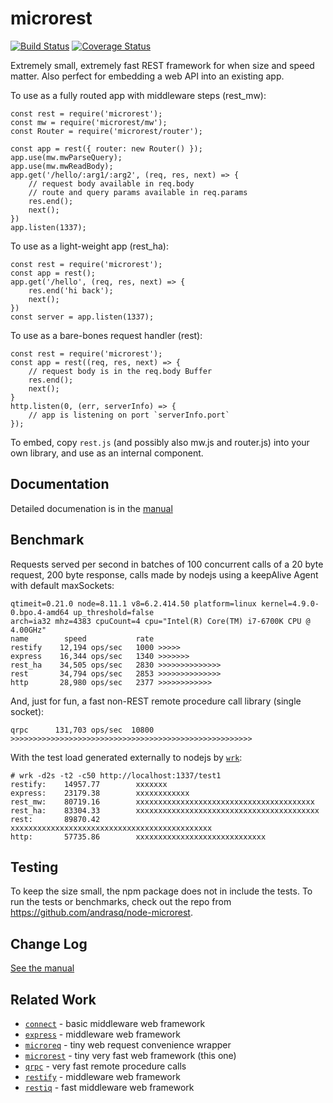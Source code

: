 microrest
=========
[![Build Status](https://api.travis-ci.org/andrasq/node-microrest.svg?branch=master)](https://travis-ci.org/andrasq/node-microrest?branch=master)
[![Coverage Status](https://coveralls.io/repos/github/andrasq/node-microrest/badge.svg?branch=master)](https://coveralls.io/github/andrasq/node-microrest?branch=master)

Extremely small, extremely fast REST framework for when size and speed matter.
Also perfect for embedding a web API into an existing app.

To use as a fully routed app with middleware steps (rest_mw):

    const rest = require('microrest');
    const mw = require('microrest/mw');
    const Router = require('microrest/router');

    const app = rest({ router: new Router() });
    app.use(mw.mwParseQuery);
    app.use(mw.mwReadBody);
    app.get('/hello/:arg1/:arg2', (req, res, next) => {
        // request body available in req.body
        // route and query params available in req.params
        res.end();
        next();
    })
    app.listen(1337);

To use as a light-weight app (rest_ha):

    const rest = require('microrest');
    const app = rest();
    app.get('/hello', (req, res, next) => {
        res.end('hi back');
        next();
    })
    const server = app.listen(1337);

To use as a bare-bones request handler (rest):

    const rest = require('microrest');
    const app = rest((req, res, next) => {
        // request body is in the req.body Buffer
        res.end();
        next();
    }
    http.listen(0, (err, serverInfo) => {
        // app is listening on port `serverInfo.port`
    });

To embed, copy `rest.js` (and possibly also mw.js and router.js) into your own library,
and use as an internal component.


Documentation
-------------

Detailed documenation is in the [manual](https://github.com/andrasq/node-microrest/blob/master/MANUAL.md)


Benchmark
---------

Requests served per second in batches of 100 concurrent calls of a 20 byte request, 200
byte response, calls made by nodejs using a keepAlive Agent with default maxSockets:

    qtimeit=0.21.0 node=8.11.1 v8=6.2.414.50 platform=linux kernel=4.9.0-0.bpo.4-amd64 up_threshold=false
    arch=ia32 mhz=4383 cpuCount=4 cpu="Intel(R) Core(TM) i7-6700K CPU @ 4.00GHz"
    name        speed           rate
    restify    12,194 ops/sec   1000 >>>>>
    express    16,344 ops/sec   1340 >>>>>>>
    rest_ha    34,505 ops/sec   2830 >>>>>>>>>>>>>>
    rest       34,794 ops/sec   2853 >>>>>>>>>>>>>>
    http       28,980 ops/sec   2377 >>>>>>>>>>>>

And, just for fun, a fast non-REST remote procedure call library (single socket):

    qrpc      131,703 ops/sec  10800 >>>>>>>>>>>>>>>>>>>>>>>>>>>>>>>>>>>>>>>>>>>>>>>>>>>>>>

With the test load generated externally to nodejs by [`wrk`](https://github.com/wg/wrk.git):

    # wrk -d2s -t2 -c50 http://localhost:1337/test1
    restify:    14957.77        xxxxxxx
    express:    23179.38        xxxxxxxxxxxx
    rest_mw:    80719.16        xxxxxxxxxxxxxxxxxxxxxxxxxxxxxxxxxxxxxxxx
    rest_ha:    83304.33        xxxxxxxxxxxxxxxxxxxxxxxxxxxxxxxxxxxxxxxxx
    rest:       89870.42        xxxxxxxxxxxxxxxxxxxxxxxxxxxxxxxxxxxxxxxxxxxxx
    http:       57735.86        xxxxxxxxxxxxxxxxxxxxxxxxxxxxx

Testing
-------

To keep the size small, the npm package does not in include the tests.  To run the
tests or benchmarks, check out the repo from https://github.com/andrasq/node-microrest.


Change Log
----------

[See the manual](https://github.com/andrasq/node-microrest/blob/master/MANUAL.md#change-log)


Related Work
------------

- [`connect`](https://npmjs.com/package/connect) - basic middleware web framework
- [`express`](https://npmjs.com/package/express) - middleware web framework
- [`microreq`](https://npmjs.com/package/microreq) - tiny web request convenience wrapper
- [`microrest`](https://npmjs.com/package/microrest) - tiny very fast web framework (this one)
- [`qrpc`](https://npmjs.com/package/qrpc) - very fast remote procedure calls
- [`restify`](https://npmjs.com/package/express) - middleware web framework
- [`restiq`](https://npmjs.com/package/restiq) - fast middleware web framework
